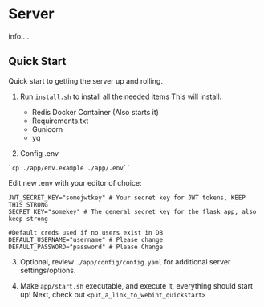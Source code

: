 # Server

info....


## Quick Start

Quick start to getting the server up and rolling.



1. Run `install.sh` to install all the needed items
This will install:
    - Redis Docker Container (Also starts it)
    - Requirements.txt
    - Gunicorn
    - yq

2. Config .env
```
`cp ./app/env.example ./app/.env``
```
Edit new .env with your editor of choice:

```
JWT_SECRET_KEY="somejwtkey" # Your secret key for JWT tokens, KEEP THIS STRONG
SECRET_KEY="somekey" # The general secret key for the flask app, also keep strong

#Default creds used if no users exist in DB
DEFAULT_USERNAME="username" # Please change
DEFAULT_PASSWORD="password" # Please Change

```

3. Optional, review `./app/config/config.yaml` for additional server settings/options.


4. Make `app/start.sh` executable, and execute it, everything should start up! Next, check out `<put_a_link_to_webint_quickstart>`

